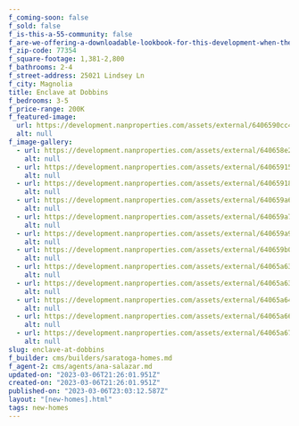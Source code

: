 ```yaml
---
f_coming-soon: false
f_sold: false
f_is-this-a-55-community: false
f_are-we-offering-a-downloadable-lookbook-for-this-development-when-they-submit-their-contact-info: false
f_zip-code: 77354
f_square-footage: 1,381-2,800
f_bathrooms: 2-4
f_street-address: 25021 Lindsey Ln
f_city: Magnolia
title: Enclave at Dobbins
f_bedrooms: 3-5
f_price-range: 200K
f_featured-image:
  url: https://development.nanproperties.com/assets/external/6406590cc4a34e0b777c2fdd_2562120aster20trail-72201.jpg
  alt: null
f_image-gallery:
  - url: https://development.nanproperties.com/assets/external/640658e2bf356f47aa27e7e6_994120glenbrook20ln-1201.jpg
    alt: null
  - url: https://development.nanproperties.com/assets/external/640659153f1a242ba4289e33_995320tammy20ln-1201201.jpg
    alt: null
  - url: https://development.nanproperties.com/assets/external/64065918c4a34e38017c4785_995720tammy20ln-1201.jpg
    alt: null
  - url: https://development.nanproperties.com/assets/external/640659a67134116e2ff7fe56_995320tammy20ln-63201.jpg
    alt: null
  - url: https://development.nanproperties.com/assets/external/640659a7bb16ac377055f497_2562120aster20trail-69201.jpg
    alt: null
  - url: https://development.nanproperties.com/assets/external/640659a9b504511ac61fa615_995320tammy20ln-24201.jpg
    alt: null
  - url: https://development.nanproperties.com/assets/external/640659b0359caf4e7ded25e0_994120glenbrook20ln-45201201.jpg
    alt: null
  - url: https://development.nanproperties.com/assets/external/64065a6305913de548c0e8c3_995320tammy20ln-42201.jpg
    alt: null
  - url: https://development.nanproperties.com/assets/external/64065a6371341181e3f90500_2562120aster20trail-24201.jpg
    alt: null
  - url: https://development.nanproperties.com/assets/external/64065a647134113100f90619_995320tammy20ln-48201.jpg
    alt: null
  - url: https://development.nanproperties.com/assets/external/64065a66918cb9939cd02d3f_2562120aster20trail-30201.jpg
    alt: null
  - url: https://development.nanproperties.com/assets/external/64065a67252887883a29323f_995720tammy20ln-70201.jpg
    alt: null
slug: enclave-at-dobbins
f_builder: cms/builders/saratoga-homes.md
f_agent-2: cms/agents/ana-salazar.md
updated-on: "2023-03-06T21:26:01.951Z"
created-on: "2023-03-06T21:26:01.951Z"
published-on: "2023-03-06T23:03:12.587Z"
layout: "[new-homes].html"
tags: new-homes
---
```

